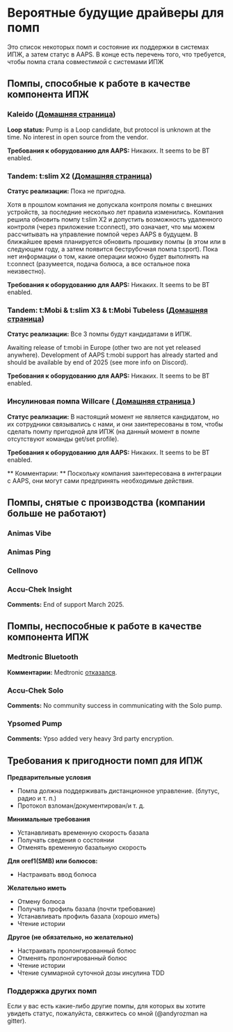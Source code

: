 # Вероятные будущие драйверы для помп

Это список некоторых помп и состояние их поддержки в системах ИПЖ, а затем статус в AAPS. В конце есть перечень того, что требуется, чтобы помпа стала совместимой с системами ИПЖ

## Помпы, способные к работе в качестве компонента ИПЖ

### Kaleido ([Домашняя страница](https://www.hellokaleido.com/))

**Loop status:** Pump is a Loop candidate, but protocol is unknown at the time. No interest in open source from the vendor.

**Требования к оборудованию для AAPS:** Никаких. It seems to be BT enabled.

### Tandem: t:slim X2 ([Домашняя страница](https://www.tandemdiabetes.com/))

**Статус реализации:** Пока не пригодна.

Хотя в прошлом компания не допускала контроля помпы с внешних устройств, за последние несколько лет правила изменились. Компания решила обновить помпу t:slim X2 и допустить возможность удаленного контроля (через приложение t:connect), это означает, что мы можем рассчитывать на управление помпой через AAPS в будущем. В ближайшее время планируется обновить прошивку помпы (в этом или в следующем году, а затем появится беструбочная помпа t:sport). Пока нет информации о том, какие операции можно будет выполнять на t:connect (разумеется, подача болюса, а все остальное пока неизвестно).

**Требования к оборудованию для AAPS:** Никаких. It seems to be BT enabled.

### Tandem: t:Mobi & t:slim X3 & t:Mobi Tubeless ([Домашняя страница](https://www.tandemdiabetes.com/about-us/pipeline))

**Статус реализации:** Все 3 помпы будут кандидатами в ИПЖ.

Awaiting release of t:mobi in Europe (other two are not yet released anywhere). Development of AAPS t:mobi support has already started and should be available by end of 2025 (see more info on Discord).

**Требования к оборудованию для AAPS:** Никаких. It seems to be BT enabled.

### Инсулиновая помпа Willсare ([ Домашняя страница ](http://shinmyungmedi.com/en/))

**Статус реализации:** В настоящий момент не является кандидатом, но их сотрудники связывались с нами, и они заинтересованы в том, чтобы сделать помпу пригодной для ИПЖ (на данный момент в помпе отсутствуют команды get/set profile).

**Требования к оборудованию для AAPS:** Никаких. It seems to be BT enabled.

** Комментарии: ** Поскольку компания заинтересована в интеграции с AAPS, они могут сами предпринять необходимые действия.

## Помпы, снятые с производства (компании больше не работают)

### Animas Vibe

### Animas Ping

### Cellnovo

### Accu-Chek Insight

**Comments:** End of support March 2025.

## Помпы, неспособные к работе в качестве компонента ИПЖ

### Medtronic Bluetooth

**Комментарии:** Medtronic [отказался](https://www.tidepool.org/blog/tidepool-loop-partner-update-ace-pumps).

### Accu-Chek Solo

**Comments:** No community success in communicating with the Solo pump.

### Ypsomed Pump

**Comments:** Ypso added very heavy 3rd party encryption.

## Требования к пригодности помп для ИПЖ

**Предварительные условия**

- Помпа должна поддерживать дистанционное управление. (блутус, радио и т. п.)
- Протокол взломан/документирован/и т. д.

**Минимальные требования**

- Устанавливать временную скорость базала
- Получать сведения о состоянии
- Отменять временную базальную скорость

**Для oref1(SMB) или болюсов:**

- Настраивать ввод болюса

**Желательно иметь**

- Отмену болюса
- Получать профиль базала (почти требование)
- Устанавливать профиль базала (хорошо иметь)
- Чтение истории 

**Другое (не обязательно, но желательно)**

- Настраивать пролонгированный болюс
- Отменять пролонгированный болюс
- Чтение истории
- Чтение суммарной суточной дозы инсулина TDD

### Поддержка других помп

Если у вас есть какие-либо другие помпы, для которых вы хотите увидеть статус, пожалуйста, свяжитесь со мной (@andyrozman на gitter).